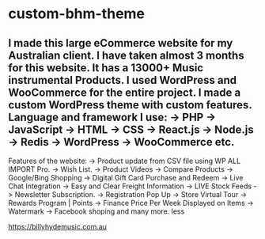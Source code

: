 # custom-bhm-theme
I made this large eCommerce website for my Australian client. I have taken almost 3 months for this website. It has a 13000+ Music instrumental Products.
I used WordPress and WooCommerce for the entire project. I made a custom WordPress theme with custom features.
Language and framework I use:
-> PHP
-> JavaScript
-> HTML
-> CSS
-> React.js
-> Node.js
-> Redis
-> WordPress
-> WooCommerce etc.
-----------------
Features of the website:
-> Product update from CSV file using WP ALL IMPORT Pro.
-> Wish List.
-> Product Videos
-> Compare Products
-> Google/Bing Shopping
-> Digital Gift Card Purchase and Redeem
-> Live Chat Integration
-> Easy and Clear Freight Information
-> LIVE Stock Feeds
-> Newsletter Subscription.
-> Registration Pop Up
-> Store Virtual Tour
-> Rewards Program | Points
-> Finance Price Per Week Displayed on Items
-> Watermark
-> Facebook shoping and many more. less

https://billyhydemusic.com.au
